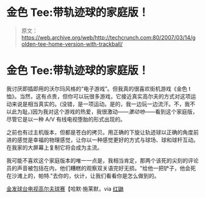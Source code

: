 # 金色 Tee:带轨迹球的家庭版！

> 原文：<https://web.archive.org/web/http://techcrunch.com:80/2007/03/14/golden-tee-home-version-with-trackball/>

# 金色 Tee:带轨迹球的家庭版！

我讨厌即插即用的沃尔玛风格的“电子游戏”。但我真的很喜欢街机游戏《金色 t 恤》。当然，这有点贵，但你可以玩很多游戏，它接近真实高尔夫的方式对这项运动来说是相当真实的。(没错，是一项运动。是的，我一边玩一边流汗。不，我不以此为耻。)因为我对这个游戏的热爱，我很激动——*激动地*——看到这个家庭版，尽管它是以一种 A/V 有线电视堕胎的形式出现的。

之前也有过主机版本，但都是苍白的拷贝。用正确的下旋让轨迹球以正确的角度前进的感觉是幸福的物理感觉，让你以一种感觉更好的方式与球场、球和球杆互动。在我家的大屏幕上复制它将会成为主流。

我可能不喜欢这个家庭版本的唯一一点是，我相当肯定，那两个该死的尖刻的评论员的声音被包括在内，他们糟糕的观察双关语完好无损。"给他一把铲子，他会死在沙滩上的，帕特."去你的，伙计，让我们看看你是怎么做到的。

[金发球台电视高尔夫球赛](https://web.archive.org/web/20201022065820/http://www.hammacher.com/publish/73306.asp?source=NEWS1507&cm_ven=WC&cm_cat=20070301_News15&cm_pla=INQ&cm_ite=73306_Golden_Tee_Television_Golf_Game)【哈默·施莱默，via [红鼬](https://web.archive.org/web/20201022065820/http://www.redferret.net/?p=8419)